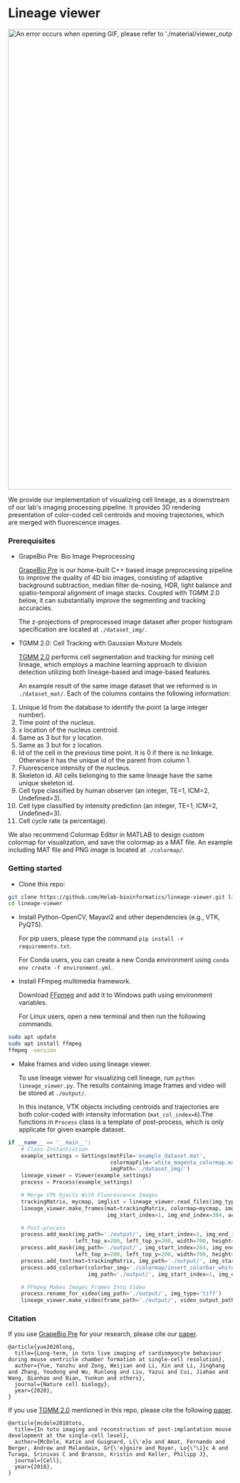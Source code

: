 # Lineage viewer

<img src='material/viewer_output.gif' width=1034 alt="An error occurs when opening GIF, please refer to './material/viewer_output.gif'.">

We provide our implementation of visualizing cell lineage, as a downstream of our lab's imaging processing pipeline. It provides 3D rendering presentation of  color-coded cell centroids and moving trajectories, which are merged with fluorescence images.

### Prerequisites
- GrapeBio Pre: Bio Image Preprocessing

  [GrapeBio Pre](https://sourceforge.net/projects/grapebio/files/) is our home-built C++ based image preprocessing pipeline to improve the quality of 4D bio images, consisting of adaptive background subtraction, median filter de-nosing, HDR, light balance and spatio-temporal alignment of image stacks. Coupled with TGMM 2.0 below, it can substantially improve the segmenting and tracking accuracies.
  
  The z-projections of  preprocessed image dataset after proper histogram specification are located at `./dataset_img/`.

- TGMM 2.0: Cell Tracking with Gaussian Mixture Models

  [TGMM 2.0](https://bitbucket.org/fernandoamat/tgmm-paper/src/master/) performs cell segmentation and tracking for mining cell lineage, which employs a machine learning approach to division detection utilizing both lineage-based and image-based features.

  An example result of the same image dataset that we reformed is in `./dataset_mat/`. Each of the columns contains the following information:

1. Unique Id from the database to identify the point (a large integer number).
2. Time point of the nucleus.
3. x location of the nucleus centroid.
4. Same as 3 but for y location.
5. Same as 3 but for z location.
6. Id of the cell in the previous time point. It is 0 if there is no linkage. Otherwise it has the unique id of the parent from column 1.
7. Fluorescence intensity of the nucleus.
8. Skeleton id. All cells belonging to the same lineage have the same unique skeleton id.
9. Cell type classified by human observer (an integer, TE=1, ICM=2, Undefined=3). 
10. Cell type classified by intensity prediction (an integer, TE=1, ICM=2, Undefined=3). 
11. Cell cycle rate (a percentage).

  We also recommend Colormap Editor in MATLAB  to design custom colormap for visualization, and save the colormap as a MAT file. An example including MAT file and PNG image is located at `./colormap/`.

### Getting started 
- Clone this repo:
```bash
git clone https://github.com/Helab-bioinformatics/lineage-viewer.git lineage-viewer
cd lineage-viewer
```
- Install Python-OpenCV, Mayavi2 and other dependencies (e.g., VTK, PyQT5).

  For pip users, please type the command `pip install -r requirements.txt`.

  For Conda users,  you can create a new Conda environment using `conda env create -f environment.yml`.

- Install FFmpeg multimedia framework.

  Download [FFpmeg](https://ffmpeg.org/download.html) and add it to Windows path using environment variables.

  For Linux users, open a new terminal and then run the following commands.
```bash
sudo apt update
sudo apt install ffmpeg
ffmpeg -version
```
- Make frames and video using lineage viewer.

  To use lineage viewer for visualizing cell lineage, run `python lineage_viewer.py`. The results containing image frames and video will be stored at `./output/`.
  
  In this instance, VTK objects including centroids and trajectories are both color-coded with intensity information (`mat_col_index=6`).The functions in `Process` class is a template of post-process, which is only applicate for given example dataset.
```python
if __name__ == '__main__':
    # Class Instantiation
    example_settings = Settings(matFile='example_dataset.mat',
                                colormapFile='white_magenta_colormap.mat',
                                imgPath='./dataset_img/')
    lineage_viewer = Viewer(example_settings)
    process = Process(example_settings)

    # Merge VTK Ojects With Fluorescence Images
    trackingMatrix, mycmap, imglist = lineage_viewer.read_files(img_type='tif')
    lineage_viewer.make_frames(mat=trackingMatrix, colormap=mycmap, img_list=imglist, mat_col_index=6,
                               img_start_index=1, img_end_index=384, actor_position=[200, 200, 0])

    # Post-process
    process.add_mask(img_path='./output/', img_start_index=1, img_end_index=203,
                     left_top_x=200, left_top_y=200, width=700, height=200)
    process.add_mask(img_path='./output/', img_start_index=284, img_end_index=384,
                     left_top_x=200, left_top_y=200, width=700, height=100)
    process.add_text(mat=trackingMatrix, img_path='./output/', img_start_index=1, img_end_index=384)
    process.add_colorbar(colorbar_img='./colormap/insert_colorbar_white_magenta.png',
                         img_path='./output/', img_start_index=1, img_end_index=384)

    # FFmpeg Makes Images Frames Into Video
    process.rename_for_video(img_path='./output/', img_type='tiff')
    lineage_viewer.make_video(frame_path='./output/', video_output_path='./output/', width=1034, height=938)
```

### Citation
If you use [GrapeBio Pre](https://sourceforge.net/projects/grapebio/files/) for your research, please cite our [paper](https://doi.org/10.1038/s41556-020-0475-2).
```
@article{yue2020long,
  title={Long-term, in toto live imaging of cardiomyocyte behaviour during mouse ventricle chamber formation at single-cell resolution},
  author={Yue, Yanzhu and Zong, Weijian and Li, Xin and Li, Jinghang and Zhang, Youdong and Wu, Runlong and Liu, Yazui and Cui, Jiahao and Wang, Qianhao and Bian, Yunkun and others},
  journal={Nature cell biology},
  year={2020},
}
```
If you use [TGMM 2.0](https://bitbucket.org/fernandoamat/tgmm-paper/src/master/) mentioned in this repo, please cite the following [paper](https://doi.org/10.1016/j.cell.2018.09.031).
```
@article{mcdole2018toto,
  title={In toto imaging and reconstruction of post-implantation mouse development at the single-cell level},
  author={McDole, Katie and Guignard, L{\'e}o and Amat, Fernando and Berger, Andrew and Malandain, Gr{\'e}goire and Royer, Lo{\"\i}c A and Turaga, Srinivas C and Branson, Kristin and Keller, Philipp J},
  journal={Cell},
  year={2018},
}
```